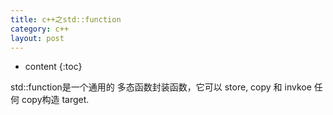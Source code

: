 ```yaml
---
title: c++之std::function
category: c++
layout: post
---
```

* content
{:toc}

std::function是一个通用的 多态函数封装函数，它可以 store, copy 和 invkoe 任何 copy构造 target.
